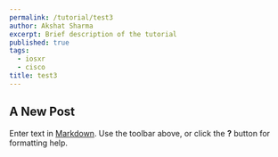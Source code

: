 ```yaml
---
permalink: /tutorial/test3
author: Akshat Sharma
excerpt: Brief description of the tutorial
published: true
tags: 
  - iosxr
  - cisco
title: test3
---
```

## A New Post

Enter text in [Markdown](http://daringfireball.net/projects/markdown/). Use the toolbar above, or click the **?** button for formatting help.

